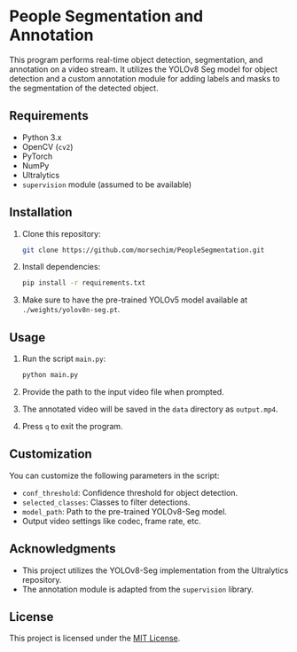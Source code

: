 # People Segmentation and Annotation

This program performs real-time object detection, segmentation, and annotation on a video stream. It utilizes the YOLOv8 Seg model for object detection and a custom annotation module for adding labels and masks to the segmentation of the detected object.

## Requirements

- Python 3.x
- OpenCV (`cv2`)
- PyTorch
- NumPy
- Ultralytics
- `supervision` module (assumed to be available)

## Installation

1. Clone this repository:

    ```bash
    git clone https://github.com/morsechim/PeopleSegmentation.git
    ```

2. Install dependencies:

    ```bash
    pip install -r requirements.txt
    ```

3. Make sure to have the pre-trained YOLOv5 model available at `./weights/yolov8n-seg.pt`.

## Usage

1. Run the script `main.py`:

    ```bash
    python main.py
    ```

2. Provide the path to the input video file when prompted.

3. The annotated video will be saved in the `data` directory as `output.mp4`.

4. Press `q` to exit the program.

## Customization

You can customize the following parameters in the script:

- `conf_threshold`: Confidence threshold for object detection.
- `selected_classes`: Classes to filter detections.
- `model_path`: Path to the pre-trained YOLOv8-Seg model.
- Output video settings like codec, frame rate, etc.

## Acknowledgments

- This project utilizes the YOLOv8-Seg implementation from the Ultralytics repository.
- The annotation module is adapted from the `supervision` library.

## License

This project is licensed under the [MIT License](LICENSE).
